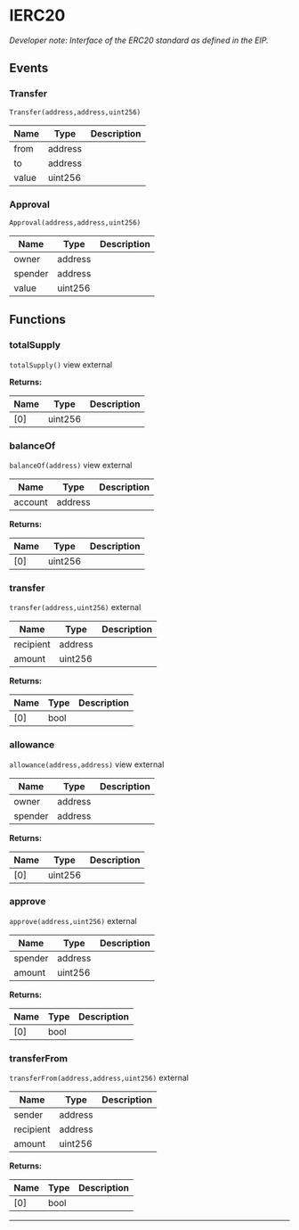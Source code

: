 

# IERC20



*Developer note: Interface of the ERC20 standard as defined in the EIP.*


## Events
### Transfer


`Transfer(address,address,uint256)`  





| Name | Type | Description |
| ---- | ---- | ----------- |
| from | address |  |
| to | address |  |
| value | uint256 |  |


### Approval


`Approval(address,address,uint256)`  





| Name | Type | Description |
| ---- | ---- | ----------- |
| owner | address |  |
| spender | address |  |
| value | uint256 |  |




## Functions
### totalSupply


`totalSupply()` view external






**Returns:**

| Name | Type | Description |
| ---- | ---- | ----------- |
| [0] | uint256 |  |

### balanceOf


`balanceOf(address)` view external





| Name | Type | Description |
| ---- | ---- | ----------- |
| account | address |  |

**Returns:**

| Name | Type | Description |
| ---- | ---- | ----------- |
| [0] | uint256 |  |

### transfer


`transfer(address,uint256)`  external





| Name | Type | Description |
| ---- | ---- | ----------- |
| recipient | address |  |
| amount | uint256 |  |

**Returns:**

| Name | Type | Description |
| ---- | ---- | ----------- |
| [0] | bool |  |

### allowance


`allowance(address,address)` view external





| Name | Type | Description |
| ---- | ---- | ----------- |
| owner | address |  |
| spender | address |  |

**Returns:**

| Name | Type | Description |
| ---- | ---- | ----------- |
| [0] | uint256 |  |

### approve


`approve(address,uint256)`  external





| Name | Type | Description |
| ---- | ---- | ----------- |
| spender | address |  |
| amount | uint256 |  |

**Returns:**

| Name | Type | Description |
| ---- | ---- | ----------- |
| [0] | bool |  |

### transferFrom


`transferFrom(address,address,uint256)`  external





| Name | Type | Description |
| ---- | ---- | ----------- |
| sender | address |  |
| recipient | address |  |
| amount | uint256 |  |

**Returns:**

| Name | Type | Description |
| ---- | ---- | ----------- |
| [0] | bool |  |



---


